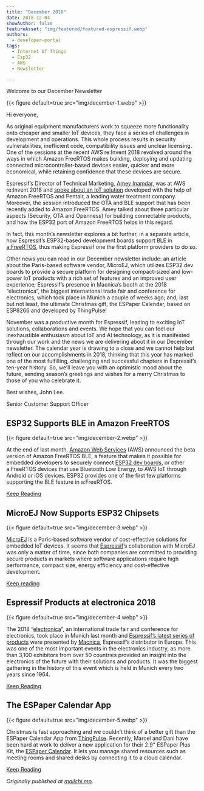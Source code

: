 ```yaml
---
title: "December 2018"
date: 2018-12-04
showAuthor: false
featureAsset: "img/featured/featured-espressif.webp"
authors:
  - developer-portal
tags:
  - Internet Of Things
  - Esp32
  - AWS
  - Newsletter

---
```

Welcome to our December Newsletter

{{< figure
    default=true
    src="img/december-1.webp"
    >}}

Hi everyone,

As original equipment manufacturers work to squeeze more functionality onto cheaper and smaller IoT devices, they face a series of challenges in development and operations. This whole process results in security vulnerabilities, inefficient code, compatibility issues and unclear licensing. One of the sessions at the recent AWS re:Invent 2018 revolved around the ways in which Amazon FreeRTOS makes building, deploying and updating connected microcontroller-based devices easier, quicker and more economical, while retaining confidence that these devices are secure.

Espressif’s Director of Technical Marketing, [Amey Inamdar](https://www.linkedin.com/in/amey-inamdar-2b00561/), was at AWS re:Invent 2018 and [spoke about an IoT solution](https://www.youtube.com/watch?v=7fNFKYAuHls) developed with the help of Amazon FreeRTOS and Pentair, a leading water treatment company. Moreover, the session introduced the OTA and BLE support that has been recently added to Amazon:FreeRTOS. Amey talked about three particular aspects (Security, OTA and Openness) for building connectable products, and how the ESP32 port of Amazon FreeRTOS helps in this regard.

In fact, this month’s newsletter explores a bit further, in a separate article, how Espressif’s ESP32-based development boards support BLE in [a:FreeRTOS](https://aws.amazon.com/freertos/), thus making Espressif one the first platform providers to do so.

Other news you can read in our December newsletter include: an article about the Paris-based software vendor, MicroEJ, which utilizes ESP32 dev boards to provide a secure platform for designing compact-sized and low-power IoT products with a rich set of features and an improved user experience; Espressif’s presence in Macnica’s booth at the 2018 “electronica”, the biggest international trade fair and conference for electronics, which took place in Munich a couple of weeks ago; and, last but not least, the ultimate Christmas gift, the ESPaper Calendar, based on ESP8266 and developed by ThingPulse!

November was a productive month for Espressif, leading to exciting IoT solutions, collaborations and events. We hope that you can feel our inexhaustible enthusiasm about IoT and AI technology, as it is manifested through our work and the news we are delivering about it in our December newsletter. The calendar year is drawing to a close and we cannot help but reflect on our accomplishments in 2018, thinking that this year has marked one of the most fulfilling, challenging and successful chapters in Espressif’s ten-year history. So, we’ll leave you with an optimistic mood about the future, sending season’s greetings and wishes for a merry Christmas to those of you who celebrate it.

Best wishes, John Lee.

Senior Customer Support Officer

## ESP32 Supports BLE in Amazon FreeRTOS

{{< figure
    default=true
    src="img/december-2.webp"
    >}}

At the end of last month, [Amazon Web Services](https://aws.amazon.com/) (AWS) announced the beta version of Amazon FreeRTOS BLE, a feature that makes it possible for embedded developers to securely connect [ESP32 dev boards](https://www.espressif.com/en/products/hardware/development-boards), or other a:FreeRTOS devices that use Bluetooth Low Energy, to AWS IoT through Android or iOS devices. ESP32 provides one of the first few platforms supporting the BLE feature in a:FreeRTOS.

[Keep Reading](https://www.espressif.com/en/news/ESP32_Supports_BLE_in_Amazon_FreeRTOS)

## MicroEJ Now Supports ESP32 Chipsets

{{< figure
    default=true
    src="img/december-3.webp"
    >}}

[MicroEJ](http://www.microej.com/) is a Paris-based software vendor of cost-effective solutions for embedded IoT devices. It seems that [Espressif](https://www.espressif.com/)’s collaboration with MicroEJ was only a matter of time, since both companies are committed to providing secure products in markets where software applications require high performance, compact size, energy efficiency and cost-effective development.

[Keep reading](https://www.espressif.com/en/news/MicroEJ_Now_Supports_ESP32_Chipsets)

## Espressif Products at electronica 2018

{{< figure
    default=true
    src="img/december-4.webp"
    >}}

The 2018 “[electronica](https://electronica.de/)”, an international trade fair and conference for electronics, took place in Munich last month and [Espressif’s latest series of products](https://www.espressif.com/en/products/hardware) were presented by [Macnica](https://www.macnica.eu/node/261), Espressif’s distributor in Europe. This was one of the most important events in the electronics industry, as more than 3,100 exhibitors from over 50 countries provided an insight into the electronics of the future with their solutions and products. It was the biggest gathering in the history of this event which is held in Munich every two years since 1964.

[Keep Reading](https://www.espressif.com/en/news/Espressif_Products_at_electronica_2018)

## The ESPaper Calendar App

{{< figure
    default=true
    src="img/december-5.webp"
    >}}

Christmas is fast approaching and we couldn’t think of a better gift than the ESPaper Calendar App from [ThingPulse](https://thingpulse.com/). Recently, Marcel and Dani have been hard at work to deliver a new application for their 2.9" ESPaper Plus Kit, the [ESPaper Calendar](https://calendar.espaper.com/). It lets you manage shared resources such as meeting rooms and shared desks by connecting it to a cloud calendar.

[Keep Reading](https://www.espressif.com/en/news/The_ESPaper_Calendar)

*Originally published at *[*mailchi.mp*](https://mailchi.mp/29dccf06a477/espressif-esp-news-december-2018?e=f9593a0e62)*.*
